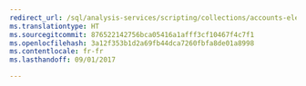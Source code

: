 ```yaml
---
redirect_url: /sql/analysis-services/scripting/collections/accounts-element-assl
ms.translationtype: HT
ms.sourcegitcommit: 876522142756bca05416a1afff3cf10467f4c7f1
ms.openlocfilehash: 3a12f353b1d2a69fb44dca7260fbfa8de01a8998
ms.contentlocale: fr-fr
ms.lasthandoff: 09/01/2017

---
```


